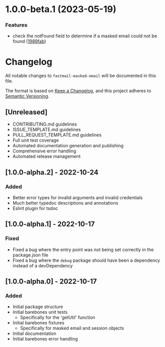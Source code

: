 # 1.0.0-beta.1 (2023-05-19)


### Features

* check the notFound field to determine if a masked email could not be found ([1988fab](https://github.com/ajyey/fastmail-masked-email/commit/1988fabaab2f45946efb7db291028d7db129591c))

# Changelog

All notable changes to `fastmail-masked-email` will be documented in this file.

The format is based on [Keep a Changelog](https://keepachangelog.com/en/1.0.0/),
and this project adheres to [Semantic Versioning](https://semver.org/spec/v2.0.0.html).

## [Unreleased]
- CONTRIBUTING.md guidelines
- ISSUE_TEMPLATE.md guidelines
- PULL_REQUEST_TEMPLATE.md guidelines
- Full unit test coverage
- Automated documentation generation and publishing
- Comprehensive error handling
- Automated release management

## [1.0.0-alpha.2] - 2022-10-24
### Added
- Better error types for invalid arguments and invalid credentials
- Much better typedoc descriptions and annotations
- Eslint plugin for tsdoc

## [1.0.0-alpha.1] - 2022-10-17
### Fixed
- Fixed a bug where the entry point was not being set correctly in the package.json file
- Fixed a bug where the `debug` package should have been a dependency instead of a devDependency

## [1.0.0-alpha.0] - 2022-10-17
### Added
- Initial package structure
- Initial barebones unit tests
  - Specifically for the 'getUtil' function
- Initial barebones fixtures
  - Specifically for masked email and session objects
- Initial documentation
- Initial barebones error handling
